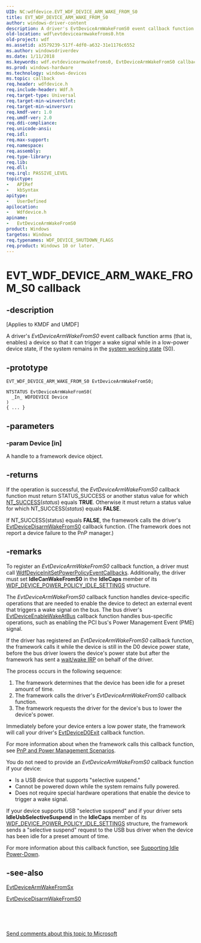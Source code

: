 ```yaml
---
UID: NC:wdfdevice.EVT_WDF_DEVICE_ARM_WAKE_FROM_S0
title: EVT_WDF_DEVICE_ARM_WAKE_FROM_S0
author: windows-driver-content
description: A driver's EvtDeviceArmWakeFromS0 event callback function arms (that is, enables) a device so that it can trigger a wake signal while in a low-power device state, if the system remains in the system working state (S0).
old-location: wdf\evtdevicearmwakefroms0.htm
old-project: wdf
ms.assetid: a3579239-517f-4df0-a632-31e1176c6552
ms.author: windowsdriverdev
ms.date: 1/11/2018
ms.keywords: wdf.evtdevicearmwakefroms0, EvtDeviceArmWakeFromS0 callback function, EvtDeviceArmWakeFromS0, EVT_WDF_DEVICE_ARM_WAKE_FROM_S0, EVT_WDF_DEVICE_ARM_WAKE_FROM_S0, wdfdevice/EvtDeviceArmWakeFromS0, DFDeviceObjectGeneralRef_c5a02b74-5290-4eaf-9994-eef5e71116fe.xml, kmdf.evtdevicearmwakefroms0
ms.prod: windows-hardware
ms.technology: windows-devices
ms.topic: callback
req.header: wdfdevice.h
req.include-header: Wdf.h
req.target-type: Universal
req.target-min-winverclnt: 
req.target-min-winversvr: 
req.kmdf-ver: 1.0
req.umdf-ver: 2.0
req.ddi-compliance: 
req.unicode-ansi: 
req.idl: 
req.max-support: 
req.namespace: 
req.assembly: 
req.type-library: 
req.lib: 
req.dll: 
req.irql: PASSIVE_LEVEL
topictype:
-	APIRef
-	kbSyntax
apitype:
-	UserDefined
apilocation:
-	Wdfdevice.h
apiname:
-	EvtDeviceArmWakeFromS0
product: Windows
targetos: Windows
req.typenames: WDF_DEVICE_SHUTDOWN_FLAGS
req.product: Windows 10 or later.
---
```


# EVT_WDF_DEVICE_ARM_WAKE_FROM_S0 callback


## -description


<p class="CCE_Message">[Applies to KMDF and UMDF]

A driver's <i>EvtDeviceArmWakeFromS0</i> event callback function arms (that is, enables) a device so that it can trigger a wake signal while in a low-power device state, if the system remains in the <a href="https://msdn.microsoft.com/93ab0943-a4cc-4ef0-a250-1c63b2c915d5">system working state</a> (S0). 


## -prototype


````
EVT_WDF_DEVICE_ARM_WAKE_FROM_S0 EvtDeviceArmWakeFromS0;

NTSTATUS EvtDeviceArmWakeFromS0(
  _In_ WDFDEVICE Device
)
{ ... }
````


## -parameters




### -param Device [in]

A handle to a framework device object.


## -returns


If the operation is successful, the <i>EvtDeviceArmWakeFromS0</i> callback function must return STATUS_SUCCESS or another status value for which <a href="https://msdn.microsoft.com/fe823930-e3ff-4c95-a640-bb6470c95d1d">NT_SUCCESS</a>(<i>status</i>) equals <b>TRUE</b>. Otherwise it must return a status value for which NT_SUCCESS(<i>status</i>) equals <b>FALSE</b>.

If NT_SUCCESS(status) equals <b>FALSE</b>, the framework calls the driver's <a href="..\wdfdevice\nc-wdfdevice-evt_wdf_device_disarm_wake_from_s0.md">EvtDeviceDisarmWakeFromS0</a> callback function. (The framework does not report a device failure to the PnP manager.) 



## -remarks


To register an <i>EvtDeviceArmWakeFromS0</i> callback function, a driver must call <a href="..\wdfdevice\nf-wdfdevice-wdfdeviceinitsetpowerpolicyeventcallbacks.md">WdfDeviceInitSetPowerPolicyEventCallbacks</a>. Additionally, the driver must set <b>IdleCanWakeFromS0</b> in the <b>IdleCaps</b> member of its <a href="..\wdfdevice\ns-wdfdevice-_wdf_device_power_policy_idle_settings.md">WDF_DEVICE_POWER_POLICY_IDLE_SETTINGS</a> structure.

The <i>EvtDeviceArmWakeFromS0</i> callback function handles device-specific operations that are needed to enable the device to detect an external event that triggers a wake signal on the bus. The bus driver's <a href="..\wdfpdo\nc-wdfpdo-evt_wdf_device_enable_wake_at_bus.md">EvtDeviceEnableWakeAtBus</a> callback function handles bus-specific operations, such as enabling the PCI bus's Power Management Event (PME) signal.

If the driver has registered an <i>EvtDeviceArmWakeFromS0</i> callback function, the framework calls it while the device is still in the D0 device power state, before the bus driver lowers the device's power state but after the framework has sent a <a href="https://msdn.microsoft.com/ed582644-af51-4841-be59-6a3deb6d9de5">wait/wake IRP</a> on behalf of the driver. 

The process occurs in the following sequence:
<ol>
<li>
The framework determines that the device has been idle for a preset amount of time.

</li>
<li>
The framework calls the driver's <i>EvtDeviceArmWakeFromS0</i> callback function.

</li>
<li>
The framework requests the driver for the device's bus to lower the device's power.

</li>
</ol>Immediately before your device enters a low power state, the framework will call your driver's <a href="..\wdfdevice\nc-wdfdevice-evt_wdf_device_d0_exit.md">EvtDeviceD0Exit</a> callback function.

For more information about when the framework calls this callback function, see <a href="https://msdn.microsoft.com/9175ce95-196d-44bd-b31c-88386fa0d3d3">PnP and Power Management Scenarios</a>.

You do not need to provide an <i>EvtDeviceArmWakeFromS0</i> callback function if your device:
<ul>
<li>
Is a USB device that supports "selective suspend."

</li>
<li>
Cannot be powered down while the system remains fully powered.

</li>
<li>
Does not require special hardware operations that enable the device to trigger a wake signal.

</li>
</ul>If your device supports USB "selective suspend" and if your driver sets <b>IdleUsbSelectiveSuspend</b> in the <b>IdleCaps</b> member of its <a href="..\wdfdevice\ns-wdfdevice-_wdf_device_power_policy_idle_settings.md">WDF_DEVICE_POWER_POLICY_IDLE_SETTINGS</a> structure, the framework sends a "selective suspend" request to the USB bus driver when the device has been idle for a preset amount of time.

For more information about this callback function, see <a href="https://docs.microsoft.com/en-us/windows-hardware/drivers/wdf/supporting-idle-power-down">Supporting Idle Power-Down</a>.





## -see-also

<a href="..\wdfdevice\nc-wdfdevice-evt_wdf_device_arm_wake_from_sx.md">EvtDeviceArmWakeFromSx</a>

<a href="..\wdfdevice\nc-wdfdevice-evt_wdf_device_disarm_wake_from_s0.md">EvtDeviceDisarmWakeFromS0</a>

 

 

<a href="mailto:wsddocfb@microsoft.com?subject=Documentation%20feedback [wdf\wdf]:%20EVT_WDF_DEVICE_ARM_WAKE_FROM_S0 callback function%20 RELEASE:%20(1/11/2018)&amp;body=%0A%0APRIVACY STATEMENT%0A%0AWe use your feedback to improve the documentation. We don't use your email address for any other purpose, and we'll remove your email address from our system after the issue that you're reporting is fixed. While we're working to fix this issue, we might send you an email message to ask for more info. Later, we might also send you an email message to let you know that we've addressed your feedback.%0A%0AFor more info about Microsoft's privacy policy, see http://privacy.microsoft.com/en-us/default.aspx." title="Send comments about this topic to Microsoft">Send comments about this topic to Microsoft</a>

